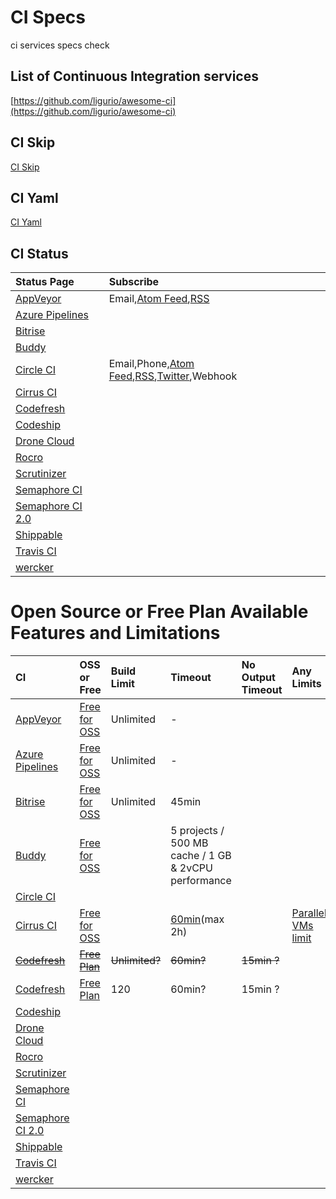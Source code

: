 # CI Specs

ci services specs check

## List of Continuous Integration services

[https://github.com/ligurio/awesome-ci](https://github.com/ligurio/awesome-ci) 

## CI Skip

[CI Skip](https://github.com/srz-zumix/ci-skip)

## CI Yaml

[CI Yaml](https://github.com/srz-zumix/ci-yaml)

## CI Status

|Status Page|Subscribe|
|:--|:--|
|[AppVeyor](https://status.appveyor.com/#)|Email,[Atom Feed](https://status.appveyor.com/history.atom),[RSS](https://status.appveyor.com/history.rss)|
|[Azure Pipelines](https://azure.microsoft.com/ja-jp/services/devops/pipelines/)|
|[Bitrise](https://www.bitrise.io)||
|[Buddy](https://buddy.works)||
|[Circle CI](https://status.circleci.com/)|Email,Phone,[Atom Feed](https://status.circleci.com/history.atom),[RSS](https://status.circleci.com/history.rss),[Twitter](https://twitter.com/CircleCIstatus),Webhook|
|[Cirrus CI](https://cirrus-ci.org/)||
|[Codefresh](https://codefresh.io/)||
|[Codeship](https://codeship.com/)||
|[Drone Cloud](https://cloud.drone.io/)||
|[Rocro](https://rocro.com/)||
|[Scrutinizer](https://scrutinizer-ci.com)||
|[Semaphore CI](https://semaphoreci.com)||
|[Semaphore CI 2.0](https://semaphoreci.com/product)||
|[Shippable](http://shippable.com)||
|[Travis CI](https://travis-ci.com/)|
|[wercker](http://www.wercker.com/)||

# Open Source or Free Plan Available Features and Limitations

|CI|OSS or Free|Build Limit|Timeout|No Output Timeout|Any Limits|
|:--|:--|:--|:--|:--|:--|
|[AppVeyor](https://www.appveyor.com)|[Free for OSS](https://www.appveyor.com/pricing/)|Unlimited|-||
|[Azure Pipelines](https://azure.microsoft.com/ja-jp/services/devops/pipelines/)|[Free for OSS](https://azure.microsoft.com/ja-jp/pricing/details/devops/azure-devops-services/)|Unlimited|-||
|[Bitrise](https://www.bitrise.io)|[Free for OSS](https://blog.bitrise.io/free-developer-plan-features-for-open-source-projects-on-bitrise)|Unlimited|45min||
|[Buddy](https://buddy.works)|[Free for OSS](https://buddy.works/free-for-open-source)||5 projects / 500 MB cache / 1 GB & 2vCPU performance|
|[Circle CI](https://circleci.com)||||
|[Cirrus CI](https://cirrus-ci.org/)|[Free for OSS](https://cirrus-ci.org/features/#free-for-open-source)||[60min](https://cirrus-ci.org/faq/#instance-timed-out)(max 2h)||[Parallel VMs limit](https://cirrus-ci.org/faq/#are-there-any-limits)|
|~~[Codefresh](https://codefresh.io/)~~|~~[Free Plan](https://codefresh.io/pricing/)~~|~~Unlimited?~~|~~60min?~~|~~15min ?~~|
|[Codefresh](https://codefresh.io/)|[Free Plan](https://github.com/marketplace/codefresh)|120|60min?|15min ?|
|[Codeship](https://codeship.com/)||||
|[Drone Cloud](https://cloud.drone.io/)||||
|[Rocro](https://rocro.com/)||||
|[Scrutinizer](https://scrutinizer-ci.com)||||
|[Semaphore CI](https://semaphoreci.com)||||
|[Semaphore CI 2.0](https://semaphoreci.com/product)||||
|[Shippable](http://shippable.com)||||
|[Travis CI](https://travis-ci.com/)|||
|[wercker](http://www.wercker.com/)||||
